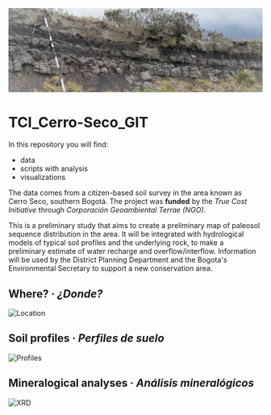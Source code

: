 ![Residual and buried paleosol in Cerro Seco (tepetate, cangahua)](./IMG_20210307_110010.jpg)

# TCI_Cerro-Seco_GIT
 In this repository you will find:
 * data
 * scripts with analysis 
 * visualizations 


 The data comes from a citizen-based soil survey in the area known as Cerro Seco,  southern Bogotá. The project was **funded** by the *True Cost Initiative* through *Corporación Geoambiental Terrae (NGO)*. 
 
 This is a preliminary study that aims to create a preliminary map of paleosol sequence distribution in the area. It will be integrated with hydrological models of typical soil profiles and the underlying rock, to make a preliminary estimate of water recharge and overflow/interflow. Information will be used by the District Planning Department and the Bogota's Environmental Secretary to support a new conservation area.
 
 ## Where? · *¿Donde?*
 
 ![Location](https://raw.githubusercontent.com/cmguiob/TCI_CerroSeco_git/main/Analisis/02_TCI_CS_Output_localizaciones_files/figure-html/map-1.png)
 
 ## Soil profiles · *Perfiles de suelo*
 ![Profiles](https://raw.githubusercontent.com/cmguiob/TCI_CerroSeco_git/main/Analisis/02_TCI_CS_Output_localizaciones_files/figure-html/profiles-1.png)
 
 ## Mineralogical analyses · *Análisis mineralógicos*
 ![XRD](https://raw.githubusercontent.com/cmguiob/TCI_CerroSeco_git/main/Analisis/03_TCI_CS_Output_XRD_files/figure-html/layout_03-1.png)
